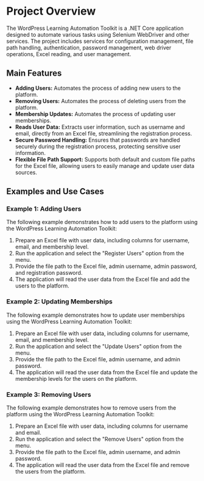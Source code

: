 # Project Overview

The WordPress Learning Automation Toolkit is a .NET Core application designed to automate various tasks using Selenium WebDriver and other services. The project includes services for configuration management, file path handling, authentication, password management, web driver operations, Excel reading, and user management.

## Main Features

- **Adding Users:** Automates the process of adding new users to the platform.
- **Removing Users:** Automates the process of deleting users from the platform.
- **Membership Updates:** Automates the process of updating user memberships.
- **Reads User Data:** Extracts user information, such as username and email, directly from an Excel file, streamlining the registration process.
- **Secure Password Handling:** Ensures that passwords are handled securely during the registration process, protecting sensitive user information.
- **Flexible File Path Support:** Supports both default and custom file paths for the Excel file, allowing users to easily manage and update user data sources.

## Examples and Use Cases

### Example 1: Adding Users

The following example demonstrates how to add users to the platform using the WordPress Learning Automation Toolkit:

1. Prepare an Excel file with user data, including columns for username, email, and membership level.
2. Run the application and select the "Register Users" option from the menu.
3. Provide the file path to the Excel file, admin username, admin password, and registration password.
4. The application will read the user data from the Excel file and add the users to the platform.

### Example 2: Updating Memberships

The following example demonstrates how to update user memberships using the WordPress Learning Automation Toolkit:

1. Prepare an Excel file with user data, including columns for username, email, and membership level.
2. Run the application and select the "Update Users" option from the menu.
3. Provide the file path to the Excel file, admin username, and admin password.
4. The application will read the user data from the Excel file and update the membership levels for the users on the platform.

### Example 3: Removing Users

The following example demonstrates how to remove users from the platform using the WordPress Learning Automation Toolkit:

1. Prepare an Excel file with user data, including columns for username and email.
2. Run the application and select the "Remove Users" option from the menu.
3. Provide the file path to the Excel file, admin username, and admin password.
4. The application will read the user data from the Excel file and remove the users from the platform.
